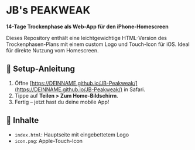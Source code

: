 
# JB's PEAKWEAK

**14-Tage Trockenphase als Web-App für den iPhone-Homescreen**

Dieses Repository enthält eine leichtgewichtige HTML-Version des Trockenphasen-Plans mit einem custom Logo und Touch-Icon für iOS. Ideal für direkte Nutzung vom Homescreen.

## 📱 Setup-Anleitung

1. Öffne [https://DEINNAME.github.io/JB-Peakweak/](https://DEINNAME.github.io/JB-Peakweak/) in Safari.
2. Tippe auf **Teilen > Zum Home-Bildschirm**.
3. Fertig – jetzt hast du deine mobile App!

## 🧠 Inhalte
- `index.html`: Hauptseite mit eingebettetem Logo
- `icon.png`: Apple-Touch-Icon
